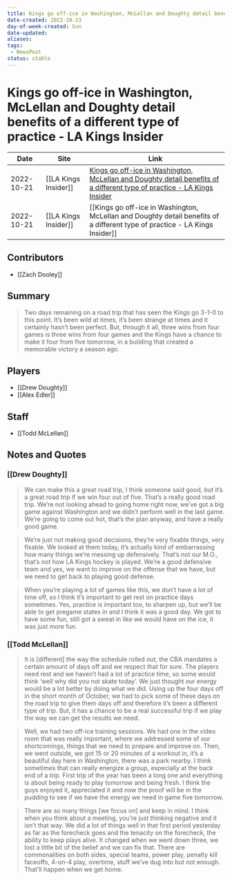 ```yaml
---
title: Kings go off-ice in Washington, McLellan and Doughty detail benefits of a different type of practice - LA Kings Insider
date-created: 2022-10-23
day-of-week-created: Sun
date-updated: 
aliases: 
tags:
 - NewsPost
status: stable
---
```


# Kings go off-ice in Washington, McLellan and Doughty detail benefits of a different type of practice - LA Kings Insider

| Date       | Site                 | Link                                                                                                                                                                                                                                                              |
| ---------- | -------------------- | ----------------------------------------------------------------------------------------------------------------------------------------------------------------------------------------------------------------------------------------------------------------- |
| 2022-10-21 | [[LA Kings Insider]] | [Kings go off-ice in Washington, McLellan and Doughty detail benefits of a different type of practice - LA Kings Insider](https://lakingsinsider.com/2022/10/21/kings-go-off-ice-in-washington-mclellan-doughty-detail-benefits-of-a-different-type-of-practice/) |
| 2022-10-21 | [[LA Kings Insider]] | [[Kings go off-ice in Washington, McLellan and Doughty detail benefits of a different type of practice - LA Kings Insider]]                                                                                                                                       |

## Contributors
- [[Zach Dooley]]


## Summary
> Two days remaining on a road trip that has seen the Kings go 3-1-0 to this point. It’s been wild at times, it’s been strange at times and it certainly hasn’t been perfect. But, through it all, three wins from four games is three wins from four games and the Kings have a chance to make it four from five tomorrow, in a building that created a memorable victory a season ago.


## Players
- [[Drew Doughty]]
- [[Alex Edler]]


## Staff
- [[Todd McLellan]]


## Notes and Quotes
### [[Drew Doughty]]
> We can make this a great road trip, I think someone said good, but it’s a great road trip if we win four out of five. That’s a really good road trip. We’re not looking ahead to going home right now, we’ve got a big game against Washington and we didn’t perform well in the last game. We’re going to come out hot, that’s the plan anyway, and have a really good game.

> We’re just not making good decisions, they’re very fixable things, very fixable. We looked at them today, it’s actually kind of embarrassing how many things we’re messing up defensively. That’s not our M.O., that’s not how LA Kings hockey is played. We’re a good defensive team and yes, we want to improve on the offense that we have, but we need to get back to playing good defense.

> When you’re playing a lot of games like this, we don’t have a lot of time off, so I think it’s important to get rest on practice days sometimes. Yes, practice is important too, to sharpen up, but we’ll be able to get pregame states in and I think it was a good day. We got to have some fun, still got a sweat in like we would have on the ice, it was just more fun.

### [[Todd McLellan]]
> It is \[different] the way the schedule rolled out, the CBA mandates a certain amount of days off and we respect that for sure. The players need rest and we haven’t had a lot of practice time, so some would think ‘well why did you not skate today’. We just thought our energy would be a lot better by doing what we did. Using up the four days off in the short month of October, we had to pick some of these days on the road trip to give them days off and therefore it’s been a different type of trip. But, it has a chance to be a real successful trip if we play the way we can get the results we need.

> Well, we had two off-ice training sessions. We had one in the video room that was really important, where we addressed some of our shortcomings, things that we need to prepare and improve on. Then, we went outside, we got 15 or 20 minutes of a workout in, it’s a beautiful day here in Washington, there was a park nearby. I think sometimes that can really energize a group, especially at the back end of a trip. First trip of the year has been a long one and everything is about being ready to play tomorrow and being fresh. I think the guys enjoyed it, appreciated it and now the proof will be in the pudding to see if we have the energy we need in game five tomorrow.

> There are so many things \[we focus on] and keep in mind. I think when you think about a meeting, you’re just thinking negative and it isn’t that way. We did a lot of things well in that first period yesterday as far as the forecheck goes and the tenacity on the forecheck, the ability to keep plays alive. It changed when we went down three, we lost a little bit of the belief and we can fix that. There are commonalities on both sides, special teams, power play, penalty kill faceoffs, 4-on-4 play, overtime, stuff we’ve dug into but not enough. That’ll happen when we get home.

